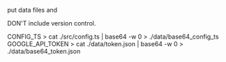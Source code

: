 put data files and

DON'T include version control.

CONFIG_TS > cat ./src/config.ts | base64 -w 0 > ./data/base64_config_ts
GOOGLE_API_TOKEN > cat ./data/token.json | base64 -w 0 > ./data/base64_token.json
